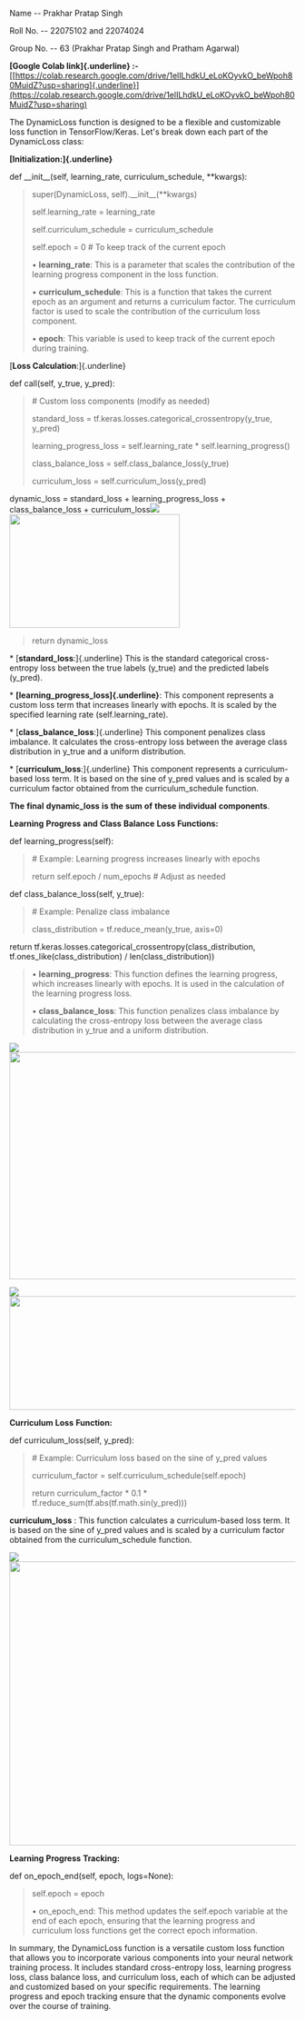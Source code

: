 Name -- Prakhar Pratap Singh

Roll No. -- 22075102 and 22074024

Group No. -- 63 (Prakhar Pratap Singh and Pratham Agarwal)

**[Google Colab link]{.underline}
:-**[[https://colab.research.google.com/drive/1elILhdkU_eLoKOyvkO_beWpoh80MuidZ?usp=sharing]{.underline}](https://colab.research.google.com/drive/1elILhdkU_eLoKOyvkO_beWpoh80MuidZ?usp=sharing)

The DynamicLoss function is designed to be a flexible and customizable
loss function in TensorFlow/Keras. Let\'s break down each part of the
DynamicLoss class:

**[Initialization:]{.underline}**

def \_\_init\_\_(self, learning_rate, curriculum_schedule, \*\*kwargs):

> super(DynamicLoss, self).\_\_init\_\_(\*\*kwargs)
>
> self.learning_rate = learning_rate
>
> self.curriculum_schedule = curriculum_schedule
>
> self.epoch = 0 \# To keep track of the current epoch
>
> • **learning_rate**: This is a parameter that scales the contribution
> of the learning progress component in the loss function.
>
> • **curriculum_schedule**: This is a function that takes the current
> epoch as an argument and returns a curriculum factor. The curriculum
> factor is used to scale the contribution of the curriculum loss
> component.
>
> • **epoch**: This variable is used to keep track of the current epoch
> during training.

[**Loss Calculation**:]{.underline}

def call(self, y_true, y_pred):

> \# Custom loss components (modify as needed)
>
> standard_loss = tf.keras.losses.categorical_crossentropy(y_true,
> y_pred)
>
> learning_progress_loss = self.learning_rate \*
> self.learning_progress()
>
> class_balance_loss = self.class_balance_loss(y_true)
>
> curriculum_loss = self.curriculum_loss(y_pred)

dynamic_loss = standard_loss + learning_progress_loss +
class_balance_loss +
curriculum_loss![](Dynamic_Loss_function/xp1u4ewb.png)
<img src="Dynamic_Loss_function/xp1u4ewb.png" width="300" height="200" />

> return dynamic_loss

\* [**standard_loss**:]{.underline} This is the standard categorical
cross-entropy loss between the true labels (y_true) and the predicted
labels (y_pred).

\* **[learning_progress_loss]{.underline}**: This component represents a
custom loss term that increases linearly with epochs. It is scaled by
the specified learning rate (self.learning_rate).

\* [**class_balance_loss**:]{.underline} This component penalizes class
imbalance. It calculates the cross-entropy loss between the average
class distribution in y_true and a uniform distribution.

\* [**curriculum_loss**:]{.underline} This component represents a
curriculum-based loss term. It is based on the sine of y_pred values and
is scaled by a curriculum factor obtained from the curriculum_schedule
function.

**The** **final** **dynamic_loss** **is** **the** **sum** **of**
**these** **individual** **components**.

**Learning** **Progress** **and** **Class** **Balance** **Loss**
**Functions:**

def learning_progress(self):

> \# Example: Learning progress increases linearly with epochs
>
> return self.epoch / num_epochs \# Adjust as needed

def class_balance_loss(self, y_true):

> \# Example: Penalize class imbalance
>
> class_distribution = tf.reduce_mean(y_true, axis=0)

return tf.keras.losses.categorical_crossentropy(class_distribution,
tf.ones_like(class_distribution) / len(class_distribution))

> • **learning_progress**: This function defines the learning progress,
> which increases linearly with epochs. It is used in the calculation of
> the learning progress loss.
>
> • **class_balance_loss**: This function penalizes class imbalance by
> calculating the cross-entropy loss between the average class
> distribution in y_true and a uniform distribution.

![](Dynamic_Loss_function/gced5xts.png)
<img src="Dynamic_Loss_function/gced5xts.png" width="700" height="400" />

![](Dynamic_Loss_function/4a4konez.png)
<img src="Dynamic_Loss_function/4a4konez.png" width="700" height="200" />

**Curriculum** **Loss** **Function:**

def curriculum_loss(self, y_pred):

> \# Example: Curriculum loss based on the sine of y_pred values
>
> curriculum_factor = self.curriculum_schedule(self.epoch)
>
> return curriculum_factor \* 0.1 \*
> tf.reduce_sum(tf.abs(tf.math.sin(y_pred)))

**curriculum_loss** : This function calculates a curriculum-based loss
term. It is based on the sine of y_pred values and is scaled by a
curriculum factor obtained from the curriculum_schedule function.

![](Dynamic_Loss_function/m3nnnlyo.png)
<img src="Dynamic_Loss_function/m3nnnlyo.png" width="700" height="500" />


**Learning** **Progress** **Tracking:**

def on_epoch_end(self, epoch, logs=None):

> self.epoch = epoch
>
> • on_epoch_end: This method updates the self.epoch variable at the end
> of each epoch, ensuring that the learning progress and curriculum loss
> functions get the correct epoch information.

In summary, the DynamicLoss function is a versatile custom loss function
that allows you to incorporate various components into your neural
network training process. It includes standard cross-entropy loss,
learning progress loss, class balance loss, and curriculum loss, each of
which can be adjusted and customized based on your specific
requirements. The learning progress and epoch tracking ensure that the
dynamic components evolve over the course of training.
